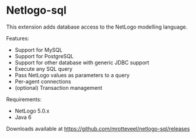 # Netlogo-sql

This extension adds database access to the NetLogo modelling language.

Features:
* Support for MySQL
* Support for PostgreSQL
* Support for other database with generic JDBC support
* Execute any SQL query
* Pass NetLogo values as parameters to a query
* Per-agent connections
* (optional) Transaction management

Requirements:
* NetLogo 5.0.x
* Java 6

Downloads available at https://github.com/mrotteveel/netlogo-sql/releases
